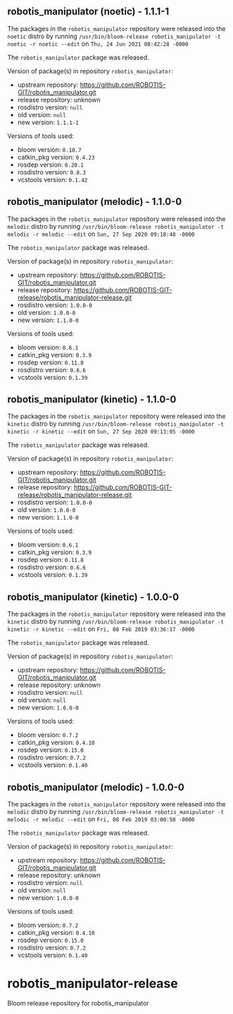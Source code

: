 ## robotis_manipulator (noetic) - 1.1.1-1

The packages in the `robotis_manipulator` repository were released into the `noetic` distro by running `/usr/bin/bloom-release robotis_manipulator -t noetic -r noetic --edit` on `Thu, 24 Jun 2021 08:42:28 -0000`

The `robotis_manipulator` package was released.

Version of package(s) in repository `robotis_manipulator`:

- upstream repository: https://github.com/ROBOTIS-GIT/robotis_manipulator.git
- release repository: unknown
- rosdistro version: `null`
- old version: `null`
- new version: `1.1.1-1`

Versions of tools used:

- bloom version: `0.10.7`
- catkin_pkg version: `0.4.23`
- rosdep version: `0.20.1`
- rosdistro version: `0.8.3`
- vcstools version: `0.1.42`


## robotis_manipulator (melodic) - 1.1.0-0

The packages in the `robotis_manipulator` repository were released into the `melodic` distro by running `/usr/bin/bloom-release robotis_manipulator -t melodic -r melodic --edit` on `Sun, 27 Sep 2020 09:18:48 -0000`

The `robotis_manipulator` package was released.

Version of package(s) in repository `robotis_manipulator`:

- upstream repository: https://github.com/ROBOTIS-GIT/robotis_manipulator.git
- release repository: https://github.com/ROBOTIS-GIT-release/robotis_manipulator-release.git
- rosdistro version: `1.0.0-0`
- old version: `1.0.0-0`
- new version: `1.1.0-0`

Versions of tools used:

- bloom version: `0.6.1`
- catkin_pkg version: `0.3.9`
- rosdep version: `0.11.8`
- rosdistro version: `0.6.6`
- vcstools version: `0.1.39`


## robotis_manipulator (kinetic) - 1.1.0-0

The packages in the `robotis_manipulator` repository were released into the `kinetic` distro by running `/usr/bin/bloom-release robotis_manipulator -t kinetic -r kinetic --edit` on `Sun, 27 Sep 2020 09:13:05 -0000`

The `robotis_manipulator` package was released.

Version of package(s) in repository `robotis_manipulator`:

- upstream repository: https://github.com/ROBOTIS-GIT/robotis_manipulator.git
- release repository: https://github.com/ROBOTIS-GIT-release/robotis_manipulator-release.git
- rosdistro version: `1.0.0-0`
- old version: `1.0.0-0`
- new version: `1.1.0-0`

Versions of tools used:

- bloom version: `0.6.1`
- catkin_pkg version: `0.3.9`
- rosdep version: `0.11.8`
- rosdistro version: `0.6.6`
- vcstools version: `0.1.39`


## robotis_manipulator (kinetic) - 1.0.0-0

The packages in the `robotis_manipulator` repository were released into the `kinetic` distro by running `/usr/bin/bloom-release robotis_manipulator -t kinetic -r kinetic --edit` on `Fri, 08 Feb 2019 03:36:17 -0000`

The `robotis_manipulator` package was released.

Version of package(s) in repository `robotis_manipulator`:

- upstream repository: https://github.com/ROBOTIS-GIT/robotis_manipulator.git
- release repository: unknown
- rosdistro version: `null`
- old version: `null`
- new version: `1.0.0-0`

Versions of tools used:

- bloom version: `0.7.2`
- catkin_pkg version: `0.4.10`
- rosdep version: `0.15.0`
- rosdistro version: `0.7.2`
- vcstools version: `0.1.40`


## robotis_manipulator (melodic) - 1.0.0-0

The packages in the `robotis_manipulator` repository were released into the `melodic` distro by running `/usr/bin/bloom-release robotis_manipulator -t melodic -r melodic --edit` on `Fri, 08 Feb 2019 03:00:50 -0000`

The `robotis_manipulator` package was released.

Version of package(s) in repository `robotis_manipulator`:

- upstream repository: https://github.com/ROBOTIS-GIT/robotis_manipulator.git
- release repository: unknown
- rosdistro version: `null`
- old version: `null`
- new version: `1.0.0-0`

Versions of tools used:

- bloom version: `0.7.2`
- catkin_pkg version: `0.4.10`
- rosdep version: `0.15.0`
- rosdistro version: `0.7.2`
- vcstools version: `0.1.40`


# robotis_manipulator-release
Bloom release repository for robotis_manipulator
